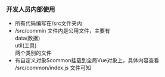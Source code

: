 ### 开发人员内部使用

- 所有代码编写在/src文件夹内
- /src/commin 文件内是公用文件，主要有  
  data(数据)  
  util(工具)  
  两个类别的文件
- 有自定义对象$common挂载到全局Vue对象上，具体内容查看 /src/common/index.js 文件可知